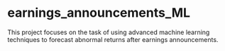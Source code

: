 # earnings_announcements_ML
This project focuses on the task of using advanced machine learning techniques to forecast abnormal returns after earnings announcements.
